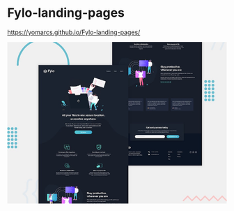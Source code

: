 # Fylo-landing-pages

https://yomarcs.github.io/Fylo-landing-pages/

![Design preview for the Fylo landing page with dark theme and features grid challenge](./images/desktop-preview.jpg)
